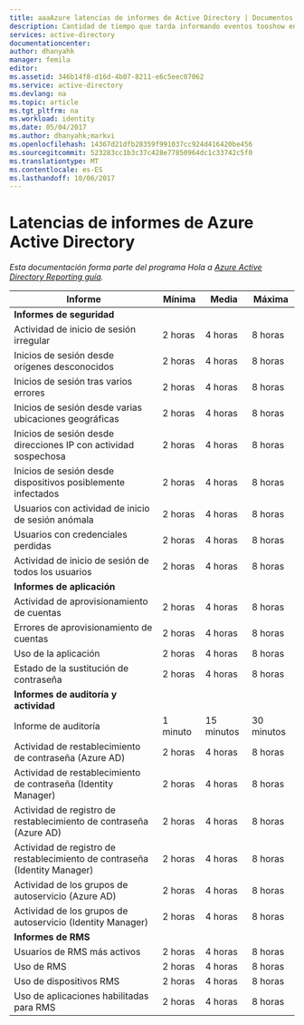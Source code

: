 ```yaml
---
title: aaaAzure latencias de informes de Active Directory | Documentos de Microsoft
description: Cantidad de tiempo que tarda informando eventos tooshow en Azure Active Directory
services: active-directory
documentationcenter: 
author: dhanyahk
manager: femila
editor: 
ms.assetid: 346b14f8-d16d-4b07-8211-e6c5eec07062
ms.service: active-directory
ms.devlang: na
ms.topic: article
ms.tgt_pltfrm: na
ms.workload: identity
ms.date: 05/04/2017
ms.author: dhanyahk;markvi
ms.openlocfilehash: 14367d21dfb28359f991037cc924d416420be456
ms.sourcegitcommit: 523283cc1b3c37c428e77850964dc1c33742c5f0
ms.translationtype: MT
ms.contentlocale: es-ES
ms.lasthandoff: 10/06/2017
---
```

# <a name="azure-active-directory-report-latencies"></a>Latencias de informes de Azure Active Directory
*Esta documentación forma parte del programa Hola a [Azure Active Directory Reporting guía](active-directory-reporting-guide.md).*

| Informe | Mínima | Media | Máxima |
| --- | --- | --- | --- |
| **Informes de seguridad** | | | |
| Actividad de inicio de sesión irregular |2 horas |4 horas |8 horas |
| Inicios de sesión desde orígenes desconocidos |2 horas |4 horas |8 horas |
| Inicios de sesión tras varios errores |2 horas |4 horas |8 horas |
| Inicios de sesión desde varias ubicaciones geográficas |2 horas |4 horas |8 horas |
| Inicios de sesión desde direcciones IP con actividad sospechosa |2 horas |4 horas |8 horas |
| Inicios de sesión desde dispositivos posiblemente infectados |2 horas |4 horas |8 horas |
| Usuarios con actividad de inicio de sesión anómala |2 horas |4 horas |8 horas |
| Usuarios con credenciales perdidas |2 horas |4 horas |8 horas |
| Actividad de inicio de sesión de todos los usuarios |2 horas |4 horas |8 horas |
| **Informes de aplicación** | | | |
| Actividad de aprovisionamiento de cuentas |2 horas |4 horas |8 horas |
| Errores de aprovisionamiento de cuentas |2 horas |4 horas |8 horas |
| Uso de la aplicación |2 horas |4 horas |8 horas |
| Estado de la sustitución de contraseña |2 horas |4 horas |8 horas |
| **Informes de auditoría y actividad** | | | |
| Informe de auditoría |1 minuto |15 minutos |30 minutos |
| Actividad de restablecimiento de contraseña (Azure AD) |2 horas |4 horas |8 horas |
| Actividad de restablecimiento de contraseña (Identity Manager) |2 horas |4 horas |8 horas |
| Actividad de registro de restablecimiento de contraseña (Azure AD) |2 horas |4 horas |8 horas |
| Actividad de registro de restablecimiento de contraseña (Identity Manager) |2 horas |4 horas |8 horas |
| Actividad de los grupos de autoservicio (Azure AD) |2 horas |4 horas |8 horas |
| Actividad de los grupos de autoservicio (Identity Manager) |2 horas |4 horas |8 horas |
| **Informes de RMS** | | | |
| Usuarios de RMS más activos |2 horas |4 horas |8 horas |
| Uso de RMS |2 horas |4 horas |8 horas |
| Uso de dispositivos RMS |2 horas |4 horas |8 horas |
| Uso de aplicaciones habilitadas para RMS |2 horas |4 horas |8 horas |

